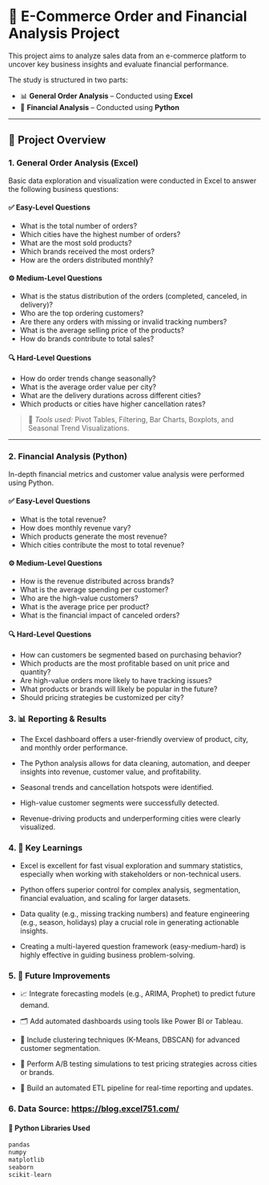 # 🛒 E-Commerce Order and Financial Analysis Project

This project aims to analyze sales data from an e-commerce platform to uncover key business insights and evaluate financial performance.

The study is structured in two parts:
- 📊 **General Order Analysis** – Conducted using **Excel**
- 🧮 **Financial Analysis** – Conducted using **Python**

---

## 📁 Project Overview

### 1. General Order Analysis (Excel)

Basic data exploration and visualization were conducted in Excel to answer the following business questions:

#### ✅ Easy-Level Questions
- What is the total number of orders?
- Which cities have the highest number of orders?
- What are the most sold products?
- Which brands received the most orders?
- How are the orders distributed monthly?

#### ⚙️ Medium-Level Questions
- What is the status distribution of the orders (completed, canceled, in delivery)?
- Who are the top ordering customers?
- Are there any orders with missing or invalid tracking numbers?
- What is the average selling price of the products?
- How do brands contribute to total sales?

#### 🔍 Hard-Level Questions
- How do order trends change seasonally?
- What is the average order value per city?
- What are the delivery durations across different cities?
- Which products or cities have higher cancellation rates?

> 📌 *Tools used:* Pivot Tables, Filtering, Bar Charts, Boxplots, and Seasonal Trend Visualizations.

---

### 2. Financial Analysis (Python)

In-depth financial metrics and customer value analysis were performed using Python.

#### ✅ Easy-Level Questions
- What is the total revenue?
- How does monthly revenue vary?
- Which products generate the most revenue?
- Which cities contribute the most to total revenue?

#### ⚙️ Medium-Level Questions
- How is the revenue distributed across brands?
- What is the average spending per customer?
- Who are the high-value customers?
- What is the average price per product?
- What is the financial impact of canceled orders?

#### 🔍 Hard-Level Questions
- How can customers be segmented based on purchasing behavior?
- Which products are the most profitable based on unit price and quantity?
- Are high-value orders more likely to have tracking issues?
- What products or brands will likely be popular in the future?
- Should pricing strategies be customized per city?

### 3. 📊 Reporting & Results
- The Excel dashboard offers a user-friendly overview of product, city, and monthly order performance.

- The Python analysis allows for data cleaning, automation, and deeper insights into revenue, customer value, and profitability.

- Seasonal trends and cancellation hotspots were identified.

- High-value customer segments were successfully detected.

- Revenue-driving products and underperforming cities were clearly visualized.

### 4. 🧠 Key Learnings
- Excel is excellent for fast visual exploration and summary statistics, especially when working with stakeholders or non-technical users.

- Python offers superior control for complex analysis, segmentation, financial evaluation, and scaling for larger datasets.

- Data quality (e.g., missing tracking numbers) and feature engineering (e.g., season, holidays) play a crucial role in generating actionable insights.

- Creating a multi-layered question framework (easy-medium-hard) is highly effective in guiding business problem-solving.

### 5. 🔧 Future Improvements
- 📈 Integrate forecasting models (e.g., ARIMA, Prophet) to predict future demand.

- 🗂 Add automated dashboards using tools like Power BI or Tableau.

- 🤖 Include clustering techniques (K-Means, DBSCAN) for advanced customer segmentation.

- 🧪 Perform A/B testing simulations to test pricing strategies across cities or brands.

- 🔄 Build an automated ETL pipeline for real-time reporting and updates.

### 6. Data Source: https://blog.excel751.com/

#### 🧰 Python Libraries Used

```python
pandas
numpy
matplotlib
seaborn
scikit-learn
